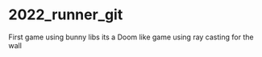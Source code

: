 # 2022_runner_git
First game using bunny libs its a Doom like game using ray casting for the wall  
 


